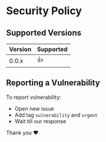 # Security Policy

## Supported Versions

| Version | Supported          |
| ------- | ------------------ |
| 0.0.x   | :+1: |


## Reporting a Vulnerability
To report vulnerability: 
- Open new issue
- Add tag ``vulnerability`` and ``urgent``
- Wait till our response 

Thank you :hearts:
